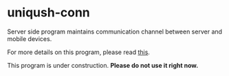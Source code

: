 uniqush-conn
============

Server side program maintains communication channel between server and mobile devices.

For more details on this program, please read [this](http://blog.uniqush.org/uniqush-after-go1.html).

This program is under construction. **Please do not use it right now.**

